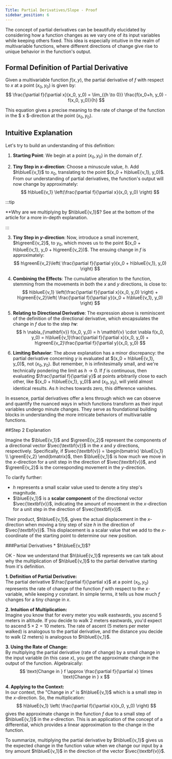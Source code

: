 ```yaml
---
Title: Partial Derivatives/Slope - Proof
sidebar_position: 6
---
```


The concept of partial derivatives can be beautifully elucidated by considering how a function changes as we vary one of its input variables while keeping others fixed. This idea is especially intuitive in the realm of multivariable functions, where different directions of change give rise to unique behavior in the function's output.

## Formal Definition of Partial Derivative

Given a multivariable function $f(x,y)$, the partial derivative of $f$ with respect to $x$ at a point $(x_0, y_0)$ is given by:
$$
\frac{\partial f}{\partial x}(x_0, y_0) = \lim_{{h \to 0}} \frac{f(x_0+h, y_0) - f(x_0, y_0)}{h}
$$

This equation gives a precise meaning to the rate of change of the function in the $ x $-direction at the point $(x_0, y_0)$.

## Intuitive Explanation

Let's try to build an understanding of this definition:

1. **Starting Point**: We begin at a point $(x_0, y_0)$ in the domain of $f$.

2. **Tiny Step in $x$-direction**: Choose a minuscule value, $h$. Add $h\blueE{v_1}$ to $x_0$, translating to the point $(x_0 + h\blueE{v_1}, y_0)$. From our understanding of partial derivatives, the function's output will now change by approximately:
   $$
   h\blueE{v_1} \left(\frac{\partial f}{\partial x}(x_0, y_0) \right)
   $$

:::tip

**Why are we multiplying by $h\blueE{v_1}$?
See at the bottom of the article for a more in-depth explanation.

:::

3. **Tiny Step in $y$-direction**: Now, introduce a small increment, $h\greenE{v_2}$, to $y_0$, which moves us to the point $(x_0 + h\blueE{v_1}, y_0 + h\greenE{v_2})$. The ensuing change in $f$ is approximately:
   $$
   h\greenE{v_2}\left( \frac{\partial f}{\partial y}(x_0 + h\blueE{v_1}, y_0) \right)
   $$

4. **Combining the Effects**: The cumulative alteration to the function, stemming from the movements in both the $x$ and $y$ directions, is close to:
   $$
   h\blueE{v_1} \left(\frac{\partial f}{\partial x}(x_0, y_0) \right) + h\greenE{v_2}\left( \frac{\partial f}{\partial y}(x_0 + h\blueE{v_1}, y_0) \right)
   $$

5. **Relating to Directional Derivative**: The expression above is reminiscent of the definition of the directional derivative, which encapsulates the change in $f$ due to the step $h \mathbf{v}$:
   $$
   h \nabla_{\mathbf{v}} f(x_0, y_0) = h \mathbf{v} \cdot \nabla f(x_0, y_0) = h\blueE{v_1}\frac{\partial f}{\partial x}(x_0, y_0) + h\greenE{v_2}\frac{\partial f}{\partial y}(x_0, y_0)
   $$

6. **Limiting Behavior**: The above explanation has a minor discrepancy: the partial derivative concerning $y$ is evaluated at $(x_0 + h\blueE{v_1}, y_0)$, not $(x_0, y_0)$. But remember, $h$ is infinitesimally small, and we're technically pondering the limit as $h \to 0$. If $f$ is continuous, then evaluating $\frac{\partial f}{\partial y}$ at points arbitrarily close to each other, like $(x_0 + h\blueE{v_1}, y_0)$ and $(x_0, y_0)$, will yield almost identical results. As $h$ inches towards zero, this difference vanishes.

In essence, partial derivatives offer a lens through which we can observe and quantify the nuanced ways in which functions transform as their input variables undergo minute changes. They serve as foundational building blocks in understanding the more intricate behaviors of multivariable functions.

##Step 2 Explanation

Imagine the $\blueE{v_1}$ and $\greenE{v_2}$ represent the components of a directional vector $\vec{\textbf{v}}$ in the $x$ and $y$ directions, respectively. Specifically, if $\vec{\textbf{v}} = \begin{bmatrix} \blueE{v_1} \\ \greenE{v_2} \end{bmatrix}$, then $\blueE{v_1}$ is how much we move in the $x$-direction for a unit step in the direction of $\vec{\textbf{v}}$, and $\greenE{v_2}$ is the corresponding movement in the $y$-direction.

To clarify further: 
- $h$ represents a small scalar value used to denote a tiny step's magnitude.
- $\blueE{v_1}$ is a **scalar component** of the directional vector $\vec{\textbf{v}}$, indicating the amount of movement in the $x$-direction for a unit step in the direction of $\vec{\textbf{v}}$.
  
Their product, $h\blueE{v_1}$, gives the actual displacement in the $x$-direction when moving a tiny step of size $h$ in the direction of $\vec{\textbf{v}}$. This displacement is a scalar value that we add to the $x$-coordinate of the starting point to determine our new position.

###Partial Derivatives * $h\blueE{v_1}$?

OK - Now we understand that $h\blueE{v_1}$ represents we can talk about why the multiplication of $h\blueE{v_1}$ to the partial derivative starting from it's definition.

**1. Definition of Partial Derivative:**  
The partial derivative $\frac{\partial f}{\partial x}$ at a point $(x_0, y_0)$ represents the rate of change of the function $f$ with respect to the $x$-variable, while keeping $y$ constant. In simple terms, it tells us how much $f$ changes for a tiny change in $x$.

**2. Intuition of Multiplication:**  
Imagine you know that for every meter you walk eastwards, you ascend 5 meters in altitude. If you decide to walk 2 meters eastwards, you'd expect to ascend $5 \times 2 = 10$ meters. The rate of ascent (5 meters per meter walked) is analogous to the partial derivative, and the distance you decide to walk (2 meters) is analogous to $h\blueE{v_1}$. 

**3. Using the Rate of Change:**  
By multiplying the partial derivative (rate of change) by a small change in the input variable (in this case $x$), you get the approximate change in the output of the function. Algebraically:
$$
\text{Change in } f \approx \frac{\partial f}{\partial x} \times \text{Change in } x
$$

**4. Applying to the Context:**  
In our context, the "Change in $x$" is $h\blueE{v_1}$ which is a small step in the $x$-direction. So, the multiplication:
$$
h\blueE{v_1} \left( \frac{\partial f}{\partial x}(x_0, y_0) \right)
$$
gives the approximate change in the function $f$ due to a small step of $h\blueE{v_1}$ in the $x$-direction. This is an application of the concept of a differential, which provides a linear approximation to the change in the function.

To summarize, multiplying the partial derivative by $h\blueE{v_1}$ gives us the expected change in the function value when we change our input by a tiny amount $h\blueE{v_1}$ in the direction of the vector $\vec{\textbf{v}}$.